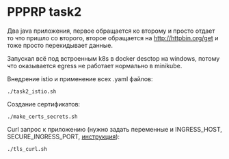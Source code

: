 # PPPRP task2

Два java приложения, первое обращается ко второму и просто отдает то что пришло со второго, второе обращается на http://httpbin.org/get и тоже просто перекидывает данные.

Запускал всё под встроенным k8s в docker desctop на windows, потому что оказывается egress не работает нормально в minikube. 

Внедрение istio и применение всех .yaml файлов: 

    ./task2_istio.sh

Создание сертификатов:

    ./make_certs_secrets.sh
    
Curl запрос к приложению (нужно задать переменные и INGRESS_HOST, SECURE_INGRESS_PORT, [инструкция](https://istio.io/latest/docs/tasks/traffic-management/ingress/ingress-control/#determining-the-ingress-ip-and-ports)):

    ./tls_curl.sh

